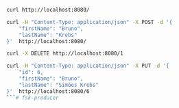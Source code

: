 ```bash
curl http://localhost:8080/
```

```bash
curl -H "Content-Type: application/json" -X POST -d '{
    "firstName": "Bruno",
    "lastName": "Krebs"
}'  http://localhost:8080/
```


```bash
curl -X DELETE http://localhost:8080/1
```

```bash
curl -H "Content-Type: application/json" -X PUT -d '{
    "id": 6,
    "firstName": "Bruno",
    "lastName": "Simões Krebs"
}'  http://localhost:8080/6
```# fsk-producer
